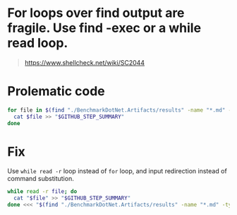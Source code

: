 # For loops over find output are fragile. Use find -exec or a while read loop.

> https://www.shellcheck.net/wiki/SC2044

# Prolematic code

```sh
for file in $(find "./BenchmarkDotNet.Artifacts/results" -name "*.md" -type f); do
  cat $file >> "$GITHUB_STEP_SUMMARY"
done
```

# Fix

Use `while read -r` loop instead of `for` loop, and input redirection instead of command substitution.

```sh
while read -r file; do
  cat "$file" >> "$GITHUB_STEP_SUMMARY"
done <<< "$(find "./BenchmarkDotNet.Artifacts/results" -name "*.md" -type f)"
```
